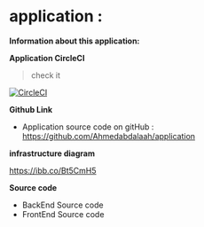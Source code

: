 # application :

**Information about this application:**

**Application CircleCI**

> check it 

[![CircleCI](https://circleci.com/gh/Ahmedabdalaah/application.svg?style=shield)](https://app.circleci.com/pipelines/github/Ahmedabdalaah)


**Github Link**

- Application source code on gitHub : https://github.com/Ahmedabdalaah/application

**infrastructure diagram**

https://ibb.co/Bt5CmH5 


**Source code**

- BackEnd Source code
- FrontEnd Source code










